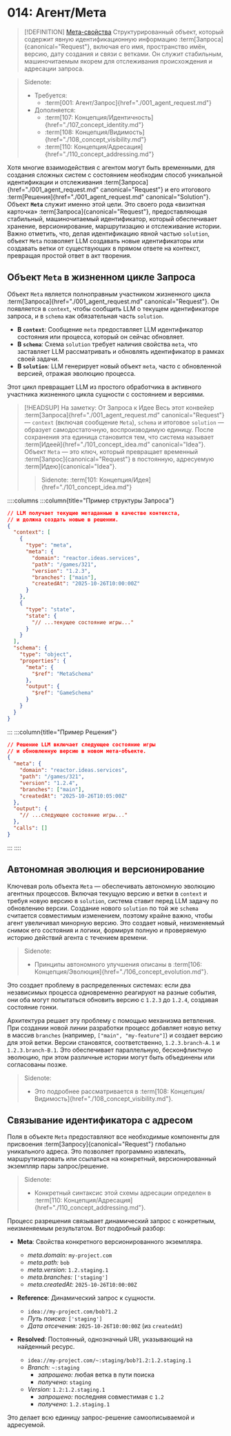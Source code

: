 # 014: Агент/Мета

> [!DEFINITION] [Мета-свойства](./000_glossary.md)
> Структурированный объект, который содержит явную идентификационную информацию :term[Запроса]{canonical="Request"}, включая его имя, пространство имён, версию, дату создания и связи с ветками. Он служит стабильным, машиночитаемым якорем для отслеживания происхождения и адресации запроса.

> Sidenote:
> - Требуется:
>   - :term[001: Агент/Запрос]{href="./001_agent_request.md"}
> - Дополняется:
>   - :term[107: Концепция/Идентичность]{href="./107_concept_identity.md"}
>   - :term[108: Концепция/Видимость]{href="./108_concept_visibility.md"}
>   - :term[110: Концепция/Адресация]{href="./110_concept_addressing.md"}

Хотя многие взаимодействия с агентом могут быть временными, для создания сложных систем с состоянием необходим способ уникальной идентификации и отслеживания :term[Запроса]{href="./001_agent_request.md" canonical="Request"} и его итогового :term[Решения]{href="./001_agent_request.md" canonical="Solution"}. Объект **`Meta`** служит именно этой цели. Это своего рода «визитная карточка» :term[Запроса]{canonical="Request"}, предоставляющая стабильный, машиночитаемый идентификатор, который обеспечивает хранение, версионирование, маршрутизацию и отслеживание истории. Важно отметить, что, делая идентификацию явной частью `solution`, объект `Meta` позволяет LLM создавать новые идентификаторы или создавать ветки от существующих в прямом ответе на контекст, превращая простой ответ в акт творения.

## Объект `Meta` в жизненном цикле Запроса

Объект `Meta` является полноправным участником жизненного цикла :term[Запроса]{href="./001_agent_request.md" canonical="Request"}. Он появляется в `context`, чтобы сообщить LLM о текущем идентификаторе запроса, и в `schema` как обязательная часть `solution`.

- **В `context`**: Сообщение `meta` предоставляет LLM идентификатор состояния или процесса, который он сейчас обновляет.
- **В `schema`**: Схема `solution` требует наличия свойства `meta`, что заставляет LLM рассматривать и обновлять идентификатор в рамках своей задачи.
- **В `solution`**: LLM генерирует новый объект `meta`, часто с обновленной версией, отражая эволюцию процесса.

Этот цикл превращает LLM из простого обработчика в активного участника жизненного цикла сущности с состоянием и версиями.

> [!HEADSUP] На заметку: От Запроса к Идее
> Весь этот конвейер :term[Запроса]{href="./001_agent_request.md" canonical="Request"} — `context` (включая сообщение `Meta`), `schema` и итоговое `solution` — образует самодостаточную, воспроизводимую единицу. После сохранения эта единица становится тем, что система называет :term[Идеей]{href="./101_concept_idea.md" canonical="Idea"}. Объект `Meta` — это ключ, который превращает временный :term[Запрос]{canonical="Request"} в постоянную, адресуемую :term[Идею]{canonical="Idea"}.
>
> > Sidenote:
> > :term[101: Концепция/Идея]{href="./101_concept_idea.md"}

::::columns
:::column{title="Пример структуры Запроса"}

```json
// LLM получает текущие метаданные в качестве контекста,
// и должна создать новые в решении.
{
  "context": [
    {
      "type": "meta",
      "meta": {
        "domain": "reactor.ideas.services",
        "path": "/games/321",
        "version": "1.2.3",
        "branches": ["main"],
        "createdAt": "2025-10-26T10:00:00Z"
      }
    },
    {
      "type": "state",
      "state": {
        "// ...текущее состояние игры..."
      }
    }
  ],
  "schema": {
    "type": "object",
    "properties": {
      "meta": {
        "$ref": "MetaSchema"
      },
      "output": {
        "$ref": "GameSchema"
      }
    }
  }
}
```

:::
:::column{title="Пример Решения"}

```json
// Решение LLM включает следующее состояние игры
// и обновленную версию в новом мета-объекте.
{
  "meta": {
    "domain": "reactor.ideas.services",
    "path": "/games/321",
    "version": "1.2.4",
    "branches": ["main"],
    "createdAt": "2025-10-26T10:05:00Z"
  },
  "output": {
    "// ...следующее состояние игры..."
  },
  "calls": []
}
```

:::
::::

## Автономная эволюция и версионирование

Ключевая роль объекта `Meta` — обеспечивать автономную эволюцию агентных процессов. Включая текущую версию и ветки в `context` и требуя новую версию в `solution`, система ставит перед LLM задачу по обновлению версии. Создание нового `solution` по той же `schema` считается совместимым изменением, поэтому крайне важно, чтобы агент увеличивал минорную версию. Это создает новый, неизменяемый снимок его состояния и логики, формируя полную и проверяемую историю действий агента с течением времени.

> Sidenote:
> - Принципы автономного улучшения описаны в :term[106: Концепция/Эволюция]{href="./106_concept_evolution.md"}.

Это создает проблему в распределенных системах: если два независимых процесса одновременно реагируют на разные события, они оба могут попытаться обновить версию с `1.2.3` до `1.2.4`, создавая состояние гонки.

Архитектура решает эту проблему с помощью механизма ветвления. При создании новой линии разработки процесс добавляет новую ветку в массив `branches` (например, `["main", "my-feature"]`) и создает версию для этой ветки. Версии становятся, соответственно, `1.2.3.branch-A.1` и `1.2.3.branch-B.1`. Это обеспечивает параллельную, бесконфликтную эволюцию, при этом различные истории могут быть объединены или согласованы позже.

> Sidenote:
> - Это подробнее рассматривается в :term[108: Концепция/Видимость]{href="./108_concept_visibility.md"}.

## Связывание идентификатора с адресом

Поля в объекте `Meta` предоставляют все необходимые компоненты для присвоения :term[Запросу]{canonical="Request"} глобально уникального адреса. Это позволяет программно извлекать, маршрутизировать или ссылаться на конкретный, версионированный экземпляр пары запрос/решение.

> Sidenote:
> - Конкретный синтаксис этой схемы адресации определен в :term[110: Концепция/Адресация]{href="./110_concept_addressing.md"}.

Процесс разрешения связывает динамический запрос с конкретным, неизменяемым результатом. Вот подробный разбор:

- **Meta**: Свойства конкретного версионированного экземпляра.
  - _meta.domain:_ `my-project.com`
  - _meta.path:_ `bob`
  - _meta.version:_ `1.2.staging.1`
  - _meta.branches:_ `['staging']`
  - _meta.createdAt:_ `2025-10-26T10:00:00Z`

- **Reference**: Динамический запрос к сущности.
  - `idea://my-project.com/bob?1.2`
  - _Путь поиска:_ `['staging']`
  - _Дата отсечения:_ `2025-10-26T10:00:00Z` (из `createdAt`)

- **Resolved**: Постоянный, однозначный URI, указывающий на найденный ресурс.
  - `idea://my-project.com/~:staging/bob?1.2:1.2.staging.1`
  - _Branch:_ `~:staging`
    - _запрошено:_ любая ветка в пути поиска
    - _получено_: `staging`
  - _Version:_ `1.2:1.2.staging.1`
    - _запрошено:_ последняя совместимая с `1.2`
    - _получено_: `1.2.staging.1`

Это делает всю единицу запрос-решение самоописываемой и адресуемой.
